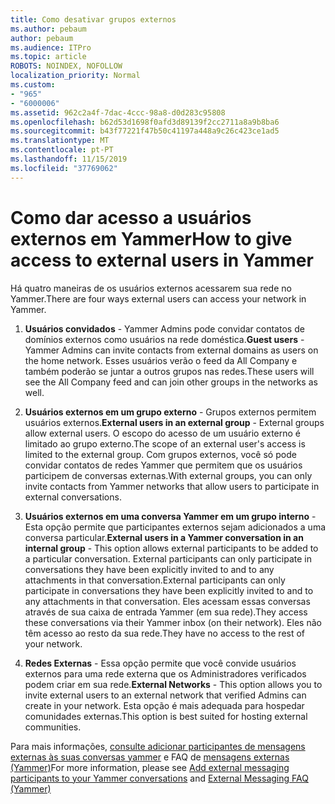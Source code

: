 ```yaml
---
title: Como desativar grupos externos
ms.author: pebaum
author: pebaum
ms.audience: ITPro
ms.topic: article
ROBOTS: NOINDEX, NOFOLLOW
localization_priority: Normal
ms.custom:
- "965"
- "6000006"
ms.assetid: 962c2a4f-7dac-4ccc-98a8-d0d283c95808
ms.openlocfilehash: b62d53d1698f0afd3d89139f2cc2711a8a9b8ba6
ms.sourcegitcommit: b43f77221f47b50c41197a448a9c26c423ce1ad5
ms.translationtype: MT
ms.contentlocale: pt-PT
ms.lasthandoff: 11/15/2019
ms.locfileid: "37769062"
---
```

# <a name="how-to-give-access-to-external-users-in-yammer"></a><span data-ttu-id="7c407-102">Como dar acesso a usuários externos em Yammer</span><span class="sxs-lookup"><span data-stu-id="7c407-102">How to give access to external users in Yammer</span></span>

<span data-ttu-id="7c407-103">Há quatro maneiras de os usuários externos acessarem sua rede no Yammer.</span><span class="sxs-lookup"><span data-stu-id="7c407-103">There are four ways external users can access your network in Yammer.</span></span>
  
1. <span data-ttu-id="7c407-104">**Usuários convidados** - Yammer Admins pode convidar contatos de domínios externos como usuários na rede doméstica.</span><span class="sxs-lookup"><span data-stu-id="7c407-104">**Guest users** - Yammer Admins can invite contacts from external domains as users on the home network.</span></span> <span data-ttu-id="7c407-105">Esses usuários verão o feed da All Company e também poderão se juntar a outros grupos nas redes.</span><span class="sxs-lookup"><span data-stu-id="7c407-105">These users will see the All Company feed and can join other groups in the networks as well.</span></span>

2. <span data-ttu-id="7c407-106">**Usuários externos em um grupo externo** - Grupos externos permitem usuários externos.</span><span class="sxs-lookup"><span data-stu-id="7c407-106">**External users in an external group** - External groups allow external users.</span></span> <span data-ttu-id="7c407-107">O escopo do acesso de um usuário externo é limitado ao grupo externo.</span><span class="sxs-lookup"><span data-stu-id="7c407-107">The scope of an external user's access is limited to the external group.</span></span> <span data-ttu-id="7c407-108">Com grupos externos, você só pode convidar contatos de redes Yammer que permitem que os usuários participem de conversas externas.</span><span class="sxs-lookup"><span data-stu-id="7c407-108">With external groups, you can only invite contacts from Yammer networks that allow users to participate in external conversations.</span></span>

3. <span data-ttu-id="7c407-109">**Usuários externos em uma conversa Yammer em um grupo interno** - Esta opção permite que participantes externos sejam adicionados a uma conversa particular.</span><span class="sxs-lookup"><span data-stu-id="7c407-109">**External users in a Yammer conversation in an internal group** - This option allows external participants to be added to a particular conversation.</span></span> <span data-ttu-id="7c407-110">External participants can only participate in conversations they have been explicitly invited to and to any attachments in that conversation.</span><span class="sxs-lookup"><span data-stu-id="7c407-110">External participants can only participate in conversations they have been explicitly invited to and to any attachments in that conversation.</span></span> <span data-ttu-id="7c407-111">Eles acessam essas conversas através de sua caixa de entrada Yammer (em sua rede).</span><span class="sxs-lookup"><span data-stu-id="7c407-111">They access these conversations via their Yammer inbox (on their network).</span></span> <span data-ttu-id="7c407-112">Eles não têm acesso ao resto da sua rede.</span><span class="sxs-lookup"><span data-stu-id="7c407-112">They have no access to the rest of your network.</span></span>

4. <span data-ttu-id="7c407-113">**Redes Externas** - Essa opção permite que você convide usuários externos para uma rede externa que os Administradores verificados podem criar em sua rede.</span><span class="sxs-lookup"><span data-stu-id="7c407-113">**External Networks** - This option allows you to invite external users to an external network that verified Admins can create in your network.</span></span> <span data-ttu-id="7c407-114">Esta opção é mais adequada para hospedar comunidades externas.</span><span class="sxs-lookup"><span data-stu-id="7c407-114">This option is best suited for hosting external communities.</span></span>

<span data-ttu-id="7c407-115">Para mais informações, [consulte adicionar participantes de mensagens externas às suas conversas yammer](https://docs.microsoft.com/yammer/work-with-external-users/add-external-participants) e FAQ de [mensagens externas (Yammer)](https://docs.microsoft.com/yammer/work-with-external-users/external-messaging-faq)</span><span class="sxs-lookup"><span data-stu-id="7c407-115">For more information, please see [Add external messaging participants to your Yammer conversations](https://docs.microsoft.com/yammer/work-with-external-users/add-external-participants) and [External Messaging FAQ (Yammer)](https://docs.microsoft.com/yammer/work-with-external-users/external-messaging-faq)</span></span>
  